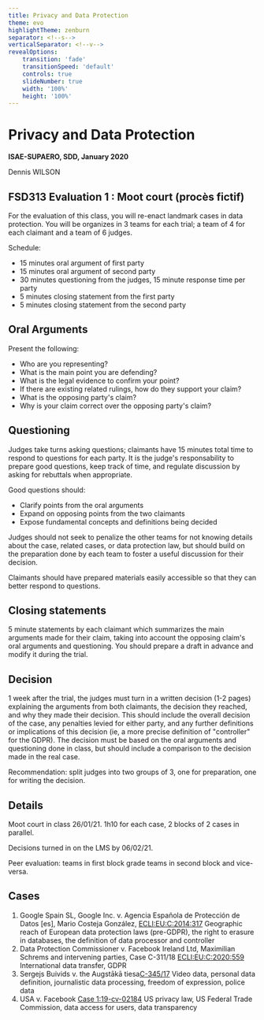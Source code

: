 ```yaml
---
title: Privacy and Data Protection
theme: evo
highlightTheme: zenburn
separator: <!--s-->
verticalSeparator: <!--v-->
revealOptions:
    transition: 'fade'
    transitionSpeed: 'default'
    controls: true
    slideNumber: true
    width: '100%'
    height: '100%'
---
```


# Privacy and Data Protection

**ISAE-SUPAERO, SDD, January 2020**

Dennis WILSON

<!--s-->

## FSD313 Evaluation 1 : Moot court (procès fictif)

For the evaluation of this class, you will re-enact landmark cases in data
protection. You will be organizes in 3 teams for each trial; a team of 4 for
each claimant and a team of 6 judges.

Schedule:
+ 15 minutes oral argument of first party
+ 15 minutes oral argument of second party
+ 30 minutes questioning from the judges, 15 minute response time per party
+ 5 minutes closing statement from the first party
+ 5 minutes closing statement from the second party

<!--s-->

## Oral Arguments

Present the following:
+ Who are you representing?
+ What is the main point you are defending?
+ What is the legal evidence to confirm your point?
+ If there are existing related rulings, how do they support your claim?
+ What is the opposing party's claim?
+ Why is your claim correct over the opposing party's claim?

<!--s-->

## Questioning

Judges take turns asking questions; claimants have 15 minutes total time to
respond to questions for each party. It is the judge's responsability to prepare
good questions, keep track of time, and regulate discussion by asking for
rebuttals when appropriate.

Good questions should:
+ Clarify points from the oral arguments
+ Expand on opposing points from the two claimants
+ Expose fundamental concepts and definitions being decided

Judges should not seek to penalize the other teams for not knowing details about
the case, related cases, or data protection law, but should build on the
preparation done by each team to foster a useful discussion for their decision.

Claimants should have prepared materials easily accessible so that they can
better respond to questions.

<!--s-->

## Closing statements

5 minute statements by each claimant which summarizes the main arguments made
for their claim, taking into account the opposing claim's oral arguments and
questioning. You should prepare a draft in advance and modify it during the
trial.

<!--s-->

## Decision

<div class="textbox">

1 week after the trial, the judges must turn in a written decision (1-2 pages)
explaining the arguments from both claimants, the decision they reached, and why
they made their decision. This should include the overall decision of the case,
any penalties levied for either party, and any further definitions or
implications of this decision (ie, a more precise definition of "controller" for
the GDPR). The decision must be based on the oral arguments and questioning done
in class, but should include a comparison to the decision made in the real case.

Recommendation: split judges into two groups of 3, one for preparation, one for
writing the decision.

</div>

<!--s-->

## Details

Moot court in class 26/01/21. 1h10 for each case, 2 blocks of 2 cases in parallel.

Decisions turned in on the LMS by 06/02/21.

Peer evaluation: teams in first block grade teams in second block and vice-versa.

<!--s-->


## Cases

1. Google Spain SL, Google Inc. v. Agencia Española de Protección de Datos [es], Mario Costeja González, [ECLI:EU:C:2014:317](https://e-justice.europa.eu/ecli/ECLI:EU:C:2014:317)
Geographic reach of European data protection laws (pre-GDPR), the right to erasure in databases, the definition of data processor and controller
2. Data Protection Commissioner v. Facebook Ireland Ltd, Maximilian Schrems and intervening parties, Case C-311/18 [ECLI:EU:C:2020:559](https://eur-lex.europa.eu/legal-content/EN/TXT/?uri=CELEX:62018CJ0311)
International data transfer, GDPR
3. Sergejs Buivids v. the Augstākā tiesa[C-345/17](http://curia.europa.eu/juris/liste.jsf?language=en&td=ALL&num=C-345/17)
Video data, personal data definition, journalistic data processing, freedom of expression, police data
4. USA v. Facebook [Case 1:19-cv-02184](https://www.ftc.gov/enforcement/cases-proceedings/092-3184/facebook-inc)
US privacy law, US Federal Trade Commission, data access for users, data transparency
